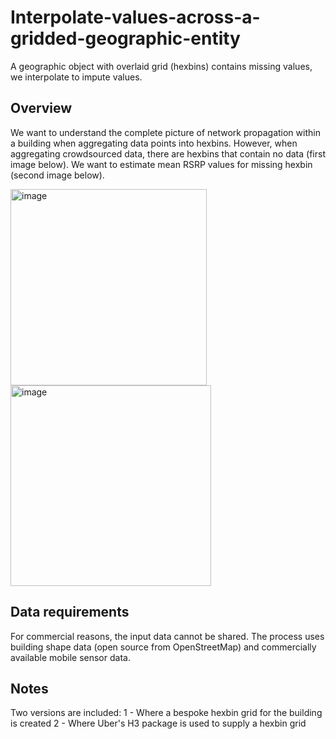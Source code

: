 # Interpolate-values-across-a-gridded-geographic-entity
A geographic object with overlaid grid (hexbins) contains missing values, we interpolate to impute values.

## Overview
We want to understand the complete picture of network propagation within a building when aggregating data points into hexbins​.
However, when aggregating crowdsourced data, there are hexbins that contain no data​ (first image below).
We want to estimate mean RSRP values for missing hexbin (second image below).

<img width="314" alt="image" src="https://github.com/user-attachments/assets/b31ef4dd-d9d5-4544-b44d-0f2a379c4197" />

<img width="321" alt="image" src="https://github.com/user-attachments/assets/3d38266e-1e9d-49c3-ac5e-98500c213f43" />

## Data requirements
For commercial reasons, the input data cannot be shared. The process uses building shape data (open source from OpenStreetMap) and commercially available mobile sensor data.

## Notes
Two versions are included:
1 - Where a bespoke hexbin grid for the building is created 
2 - Where Uber's H3 package is used to supply a hexbin grid
